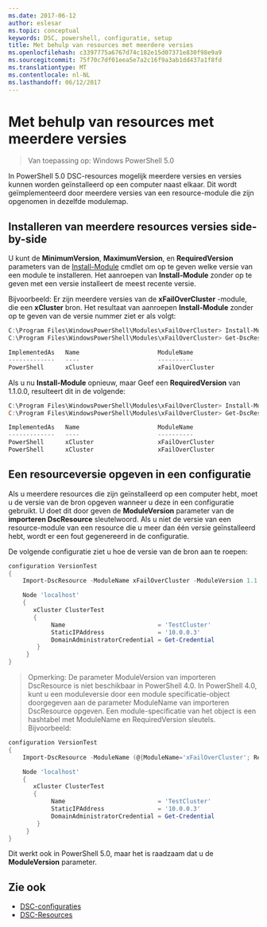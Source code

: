 ```yaml
---
ms.date: 2017-06-12
author: eslesar
ms.topic: conceptual
keywords: DSC, powershell, configuratie, setup
title: Met behulp van resources met meerdere versies
ms.openlocfilehash: c3397775a6767d74c182e15d07371e830f98e9a9
ms.sourcegitcommit: 75f70c7df01eea5e7a2c16f9a3ab1dd437a1f8fd
ms.translationtype: MT
ms.contentlocale: nl-NL
ms.lasthandoff: 06/12/2017
---
```

# <a name="using-resources-with-multiple-versions"></a>Met behulp van resources met meerdere versies

> Van toepassing op: Windows PowerShell 5.0

In PowerShell 5.0 DSC-resources mogelijk meerdere versies en versies kunnen worden geïnstalleerd op een computer naast elkaar. Dit wordt geïmplementeerd door meerdere versies van een resource-module die zijn opgenomen in dezelfde modulemap.

## <a name="installing-multiple-resource-versions-side-by-side"></a>Installeren van meerdere resources versies side-by-side

U kunt de **MinimumVersion**, **MaximumVersion**, en **RequiredVersion** parameters van de [Install-Module](https://technet.microsoft.com/en-us/library/dn807162.aspx) cmdlet om op te geven welke versie van een module te installeren. Het aanroepen van **Install-Module** zonder op te geven met een versie installeert de meest recente versie.

Bijvoorbeeld: Er zijn meerdere versies van de **xFailOverCluster** -module, die een **xCluster** bron. Het resultaat van aanroepen **Install-Module** zonder op te geven van de versie nummer ziet er als volgt:

```powershell
C:\Program Files\WindowsPowerShell\Modules\xFailOverCluster> Install-Module xFailOverCluster
C:\Program Files\WindowsPowerShell\Modules\xFailOverCluster> Get-DscResource xCluster

ImplementedAs   Name                      ModuleName                     Version    Properties
-------------   ----                      ----------                     -------    ----------
PowerShell      xCluster                  xFailOverCluster               1.2.0.0    {DomainAdministratorCredential, ...
```

Als u nu **Install-Module** opnieuw, maar Geef een **RequiredVersion** van 1.1.0.0, resulteert dit in de volgende:

```powershell
C:\Program Files\WindowsPowerShell\Modules\xFailOverCluster> Install-Module xFailOverCluster -RequiredVersion 1.1
C:\Program Files\WindowsPowerShell\Modules\xFailOverCluster> Get-DscResource xCluster

ImplementedAs   Name                      ModuleName                     Version    Properties
-------------   ----                      ----------                     -------    ----------
PowerShell      xCluster                  xFailOverCluster               1.1        {DomainAdministratorCredential, Name, ...
PowerShell      xCluster                  xFailOverCluster               1.2.0.0    {DomainAdministratorCredential, Name, ...
```

## <a name="specifying-a-resource-version-in-a-configuration"></a>Een resourceversie opgeven in een configuratie

Als u meerdere resources die zijn geïnstalleerd op een computer hebt, moet u de versie van de bron opgeven wanneer u deze in een configuratie gebruikt. U doet dit door geven de **ModuleVersion** parameter van de **importeren DscResource** sleutelwoord. Als u niet de versie van een resource-module van een resource die u meer dan één versie geïnstalleerd hebt, wordt er een fout gegenereerd in de configuratie.

De volgende configuratie ziet u hoe de versie van de bron aan te roepen:

```powershell
configuration VersionTest
{
    Import-DscResource -ModuleName xFailOverCluster -ModuleVersion 1.1

    Node 'localhost'
    {
       xCluster ClusterTest
       {
            Name                          = 'TestCluster'
            StaticIPAddress               = '10.0.0.3'
            DomainAdministratorCredential = Get-Credential
        }
     }
}     
```

>Opmerking: De parameter ModuleVersion van importeren DscResource is niet beschikbaar in PowerShell 4.0. In PowerShell 4.0, kunt u een moduleversie door een module specificatie-object doorgegeven aan de parameter ModuleName van importeren DscResource opgeven. Een module-specificatie van het object is een hashtabel met ModuleName en RequiredVersion sleutels. Bijvoorbeeld:

```powershell
configuration VersionTest
{
    Import-DscResource -ModuleName (@{ModuleName='xFailOverCluster'; RequiredVersion='1.1'} )

    Node 'localhost'
    {
       xCluster ClusterTest
       {
            Name                          = 'TestCluster'
            StaticIPAddress               = '10.0.0.3'
            DomainAdministratorCredential = Get-Credential
        }
     }
}     
```

Dit werkt ook in PowerShell 5.0, maar het is raadzaam dat u de **ModuleVersion** parameter.

## <a name="see-also"></a>Zie ook
* [DSC-configuraties](configurations.md)
* [DSC-Resources](resources.md)

